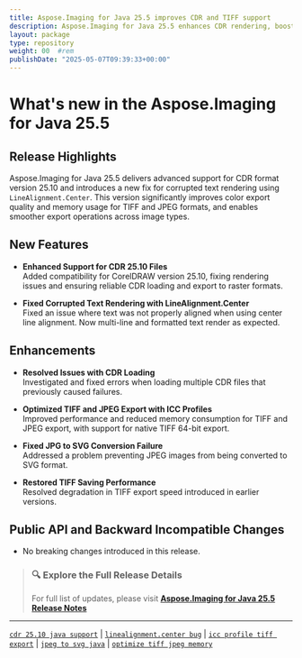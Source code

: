```yaml
---
title: Aspose.Imaging for Java 25.5 improves CDR and TIFF support
description: Aspose.Imaging for Java 25.5 enhances CDR rendering, boosts TIFF performance and memory efficiency, and fixes text alignment rendering issues.
layout: package
type: repository
weight: 00	#rem
publishDate: "2025-05-07T09:39:33+00:00"
---
```


# What's new in the Aspose.Imaging for Java 25.5

## Release Highlights

Aspose.Imaging for Java 25.5 delivers advanced support for CDR format version 25.10 and introduces a new fix for corrupted text rendering using `LineAlignment.Center`. This version significantly improves color export quality and memory usage for TIFF and JPEG formats, and enables smoother export operations across image types.

## New Features

- **Enhanced Support for CDR 25.10 Files**  
  Added compatibility for CorelDRAW version 25.10, fixing rendering issues and ensuring reliable CDR loading and export to raster formats.

- **Fixed Corrupted Text Rendering with LineAlignment.Center**  
  Fixed an issue where text was not properly aligned when using center line alignment. Now multi-line and formatted text render as expected.

## Enhancements

- **Resolved Issues with CDR Loading**  
  Investigated and fixed errors when loading multiple CDR files that previously caused failures.

- **Optimized TIFF and JPEG Export with ICC Profiles**  
  Improved performance and reduced memory consumption for TIFF and JPEG export, with support for native TIFF 64-bit export.

- **Fixed JPG to SVG Conversion Failure**  
  Addressed a problem preventing JPEG images from being converted to SVG format.

- **Restored TIFF Saving Performance**  
  Resolved degradation in TIFF export speed introduced in earlier versions.

## Public API and Backward Incompatible Changes

- No breaking changes introduced in this release.

> ### 🔍 Explore the Full Release Details  
> For full list of updates, please visit **[Aspose.Imaging for Java 25.5 Release Notes](https://releases.aspose.com/imaging/java/release-notes/2025/aspose-imaging-for-java-25-5-release-notes/)**

---

[`cdr 25.10 java support`](https://search.aspose.com/q/cdr-25.10-java-support.html) | [`linealignment.center bug`](https://search.aspose.com/q/linealignment.center-bug.html) | [`icc profile tiff export`](https://search.aspose.com/q/icc-profile-tiff-export.html) | [`jpeg to svg java`](https://search.aspose.com/q/jpeg-to-svg-java.html) | [`optimize tiff jpeg memory`](https://search.aspose.com/q/optimize-tiff-jpeg-memory.html)
